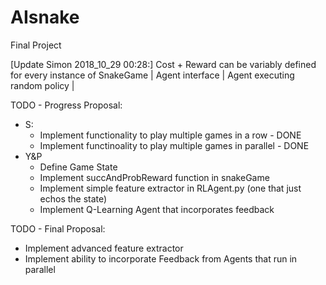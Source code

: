 # AIsnake
Final Project

[Update Simon 2018_10_29 00:28:]
Cost + Reward can be variably defined for every instance of SnakeGame |
Agent interface |
Agent executing random policy |

TODO - Progress Proposal:
 - S:
   * Implement functionality to play multiple games in a row - DONE
   * Implement functinoality to play multiple games in parallel - DONE
 - Y&P
   * Define Game State
   * Implement succAndProbReward function in snakeGame
   * Implement simple feature extractor in RLAgent.py (one that just echos the state)
   * Implement Q-Learning Agent that incorporates feedback
 
TODO - Final Proposal:
 - Implement advanced feature extractor 
 - Implement ability to incorporate Feedback from Agents that run in parallel
